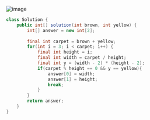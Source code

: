 ![image](https://github.com/koreaIT-study/programmers/assets/82895809/c7c7a2e0-5383-43e0-bf64-905b99e2c59c)


```java
class Solution {
    public int[] solution(int brown, int yellow) {
        int[] answer = new int[2];
        
        final int carpet = brown + yellow;
        for(int i = 3; i < carpet; i++) {
            final int height = i;
            final int width = carpet / height;
            final int y = (width - 2) * (height - 2);
            if(carpet % height == 0 && y == yellow){
                answer[0] = width;
                answer[1] = height;
                break;
            }
        }
        return answer;
    }
}
```
